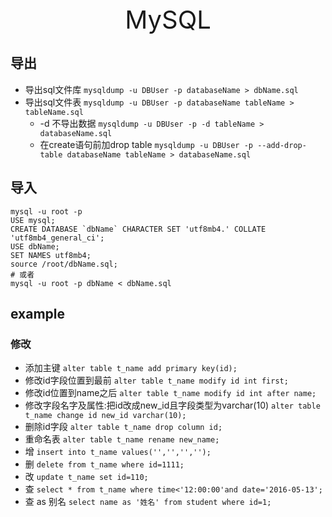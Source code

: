 <div style="text-align: center;font-size: 40px;">MySQL</div>

## 导出

- 导出sql文件库 `mysqldump -u DBUser -p databaseName > dbName.sql`
- 导出sql文件表 `mysqldump -u DBUser -p databaseName tableName > tableName.sql`
    - -d 不导出数据 `mysqldump -u DBUser -p -d tableName > databaseName.sql`
    - 在create语句前加drop table `mysqldump -u DBUser -p --add-drop-table databaseName tableName > databaseName.sql`

## 导入

```shell
mysql -u root -p
USE mysql;
CREATE DATABASE `dbName` CHARACTER SET 'utf8mb4.' COLLATE 'utf8mb4_general_ci';
USE dbName;
SET NAMES utf8mb4;
source /root/dbName.sql;
# 或者
mysql -u root -p dbName < dbName.sql
```

## example

### 修改

- 添加主键 `alter table t_name add primary key(id);`
- 修改id字段位置到最前 `alter table t_name modify id int first;`
- 修改id位置到name之后 `alter table t_name modify id int after name;`
- 修改字段名字及属性:把id改成new_id且字段类型为varchar(10) `alter table t_name change id new_id varchar(10);`
- 删除id字段 `alter table t_name drop column id;`
- 重命名表 `alter table t_name rename new_name;`
- 增 `insert into t_name values('','','','');`
- 删 `delete from t_name where id=1111;`
- 改 `update t_name set id=110;`
- 查 `select * from t_name where time<'12:00:00'and date='2016-05-13';`
- 查 as 别名 `select name as '姓名' from student where id=1;`